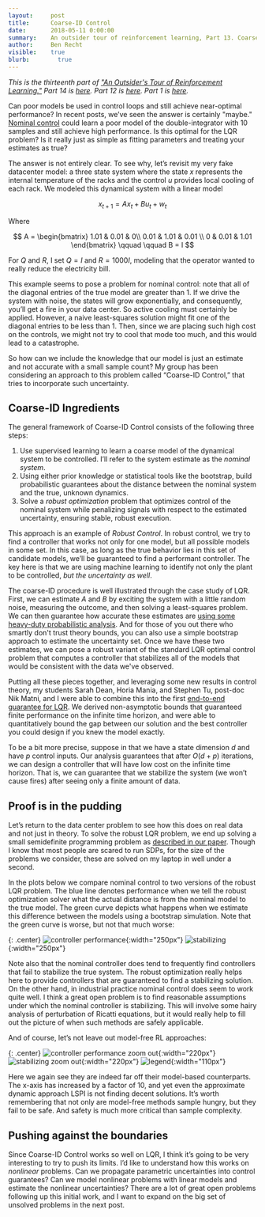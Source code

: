 ```yaml
---
layout:     post
title:      Coarse-ID Control
date:       2018-05-11 0:00:00
summary:    An outsider tour of reinforcement learning, Part 13. Coarse-ID Control.
author:     Ben Recht
visible:    true
blurb: 		  true
---
```


*This is the thirteenth part of ["An Outsider's Tour of Reinforcement Learning."](http://www.argmin.net/outsider-rl.html)  Part 14 is [here](http://www.argmin.net/2018/06/25/rl-tour-fin). Part 12 is [here](http://www.argmin.net/2018/05/02/coarse-id-control/). Part 1 is [here](http://www.argmin.net/2018/01/29/taxonomy/).*

Can poor models be used in control loops and still achieve near-optimal performance? In recent posts, we’ve seen the answer is certainly "maybe." [Nominal control](http://www.argmin.net/2018/02/26/nominal) could learn a poor model of the double-integrator with 10 samples and still achieve high performance. Is this optimal for the LQR problem? Is it really just as simple as fitting parameters and treating your estimates as true?

The answer is not entirely clear. To see why, let’s revisit my very fake datacenter model: a three state system where the state $x$ represents the internal temperature of the racks and the control $u$ provides local cooling of each rack. We modeled this dynamical system with a linear model

$$
x_{t+1} = Ax_t + Bu_t+w_t
$$

Where

$$
A = \begin{bmatrix} 1.01 & 0.01 & 0\\ 0.01 & 1.01 & 0.01 \\ 0 & 0.01 & 1.01 \end{bmatrix}
\qquad \qquad B = I
$$

For $Q$ and $R$, I set $Q = I$ and $R= 1000 I$, modeling that the operator wanted to really reduce the electricity bill.

This example seems to pose a problem for nominal control: note that all of the diagonal entries of the true model are greater than $1$. If we drive the system with noise, the states will grow exponentially, and consequently, you’ll get a fire in your data center. So active cooling must certainly be applied. However, a naive least-squares solution might fit one of the diagonal entries to be less than $1$. Then, since we are placing such high cost on the controls, we might not try to cool that mode too much, and this would lead to a catastrophe.

So how can we include the knowledge that our model is just an estimate and not accurate with a small sample count? My group has been considering an approach to this problem called “Coarse-ID Control,” that tries to incorporate such uncertainty.

## Coarse-ID Ingredients

The general framework of Coarse-ID Control consists of the following three steps:  

1. Use supervised learning to learn a coarse model of the dynamical system to be controlled.  I’ll refer to the system estimate as the _nominal system_.
2. Using either prior knowledge or statistical tools like the bootstrap, build probabilistic guarantees about the distance between the nominal system and the true, unknown dynamics.
3. Solve a _robust optimization_ problem that optimizes control of the nominal system while penalizing signals with respect to the estimated uncertainty, ensuring stable, robust execution.

This approach is an example of _Robust Control_. In robust control, we try to find a controller that works not only for one model, but all possible models in some set. In this case, as long as the true behavior lies in this set of candidate models, we’ll be guaranteed to find a performant controller.  The key here is that we are using machine learning to identify not only the plant to be controlled, _but the uncertainty as well_.

The coarse-ID procedure is well illustrated through the case study of LQR. First, we can estimate $A$ and $B$ by exciting the system with a little random noise, measuring the outcome, and then solving a least-squares problem. We can then guarantee how accurate these estimates are [using some heavy-duty probabilistic analysis](https://arxiv.org/abs/1802.08334). And for those of you out there who smartly don't trust theory bounds, you can also use a simple bootstrap approach to estimate the uncertainty set.  Once we have these two estimates, we can pose a robust variant of the standard LQR optimal control problem that computes a controller that stabilizes all of the models that would be consistent with the data we've observed.

Putting all these pieces together, and leveraging some new results in control theory, my students Sarah Dean, Horia Mania, and Stephen Tu, post-doc Nik Matni, and I were able to combine this into the first [end-to-end guarantee for LQR](https://arxiv.org/abs/1710.01688). We derived non-asymptotic bounds that guaranteed finite performance on the infinite time horizon, and were able to quantitatively bound the gap between our solution and the best controller you could design if you knew the model exactly.

To be a bit more precise, suppose in that we have a state dimension $d$ and have $p$ control inputs. Our analysis guarantees that after $O(d+p)$ iterations, we can design a controller that will have low cost on the infinite time horizon.  That is, we can guarantee that we stabilize the system (we won’t cause fires) after seeing only a finite amount of data.

## Proof is in the pudding

Let’s return to the data center problem to see how this does on real data and not just in theory. To solve the robust LQR problem, we end up solving a small semidefinite programming problem as [described in our paper](https://arxiv.org/abs/1710.01688). Though I know that most people are scared to run SDPs, for the size of the problems we consider, these are solved on my laptop in well under a second.

In the plots below we compare nominal control to two versions of the robust LQR problem. The blue line denotes performance when we tell the robust optimization solver what the actual distance is from the nominal model to the true model. The green curve depicts what happens when we estimate this difference between the models using a bootstrap simulation. Note that the green curve is worse, but not that much worse:

{: .center}
![controller performance](/assets/rl/coarse-id/datacenter_cost_inf_600_iter.png){:width="250px"}
![stabilizing](/assets/rl/coarse-id/datacenter_stabilizing_600_iter.png){:width="250px"}

Note also that the nominal controller does tend to frequently find controllers that fail to stabilize the true system. The robust optimization really helps here to provide controllers that are guaranteed to find a stabilizing solution. On the other hand, in industrial practice nominal control does seem to work quite well.  I think a great open problem is to find reasonable assumptions under which the nominal controller is stabilizing. This will involve some hairy analysis of perturbation of Ricatti equations, but it would really help to fill out the picture of when such methods are safely applicable.

And of course, let’s not leave out model-free RL approaches:

{: .center}
![controller performance zoom out](/assets/rl/coarse-id/datacenter_cost_inf_5000_iter.png){:width="220px"}
![stabilizing zoom out](/assets/rl/coarse-id/datacenter_stabilizing_5000_iter.png){:width="220px"}
![legend](/assets/rl/coarse-id/legend.png){:width="110px"}

Here we again see they are indeed far off their model-based counterparts. The x-axis has increased by a factor of 10, and yet even the approximate dynamic approach LSPI is not finding decent solutions. It’s worth remembering that not only are model-free methods sample hungry, but they fail to be safe. And safety is much more critical than sample complexity.

## Pushing against the boundaries

Since Coarse-ID Control works so well on LQR, I think it’s going to be very interesting to try to push its limits.  I’d like to understand how this works on _nonlinear_ problems. Can we propagate parametric uncertainties into control guarantees? Can we model nonlinear problems with linear models and estimate the nonlinear uncertainties? There are a lot of great open problems following up this initial work, and I want to expand on the big set of unsolved problems in the next post.
